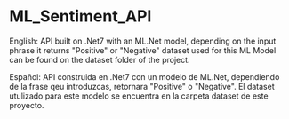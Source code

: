 # ML_Sentiment_API

English: API built on .Net7 with an ML.Net model, depending on the input phrase it returns "Positive" or "Negative" dataset used for this ML Model can be found on the dataset folder of the project.

Español: API construida en .Net7 con un modelo de ML.Net, dependiendo de la frase qeu introduzcas, retornara "Positive" o "Negative". El dataset utulizado para este modelo se encuentra en la carpeta dataset de este proyecto. 
